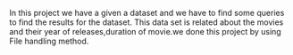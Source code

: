 In this project we have a given a dataset and we have to find some queries to find the results for the dataset. This data set is related about the movies and their year of releases,duration of movie.we done this project by using File handling method.
